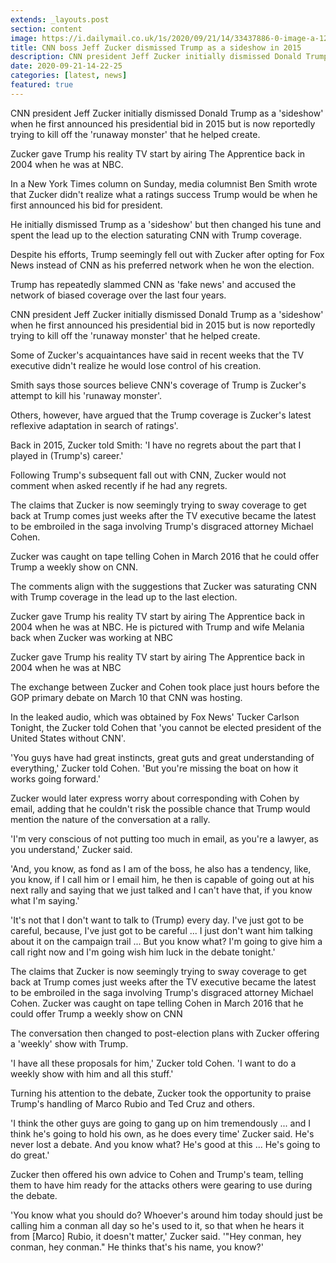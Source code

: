 ```yaml
---
extends: _layouts.post
section: content
image: https://i.dailymail.co.uk/1s/2020/09/21/14/33437886-0-image-a-12_1600694067108.jpg 
title: CNN boss Jeff Zucker dismissed Trump as a sideshow in 2015 
description: CNN president Jeff Zucker initially dismissed Donald Trump as a sideshow when he first announced his presidential bid in 2015. 
date: 2020-09-21-14-22-25 
categories: [latest, news] 
featured: true 
--- 
```

CNN president Jeff Zucker initially dismissed Donald Trump as a 'sideshow' when he first announced his presidential bid in 2015 but is now reportedly trying to kill off the 'runaway monster' that he helped create.

Zucker gave Trump his reality TV start by airing The Apprentice back in 2004 when he was at NBC.

In a New York Times column on Sunday, media columnist Ben Smith wrote that Zucker didn't realize what a ratings success Trump would be when he first announced his bid for president.

He initially dismissed Trump as a 'sideshow' but then changed his tune and spent the lead up to the election saturating CNN with Trump coverage.

Despite his efforts, Trump seemingly fell out with Zucker after opting for Fox News instead of CNN as his preferred network when he won the election.

Trump has repeatedly slammed CNN as 'fake news' and accused the network of biased coverage over the last four years. 

CNN president Jeff Zucker initially dismissed Donald Trump as a 'sideshow' when he first announced his presidential bid in 2015 but is now reportedly trying to kill off the 'runaway monster' that he helped create.

Some of Zucker's acquaintances have said in recent weeks that the TV executive didn't realize he would lose control of his creation.

Smith says those sources believe CNN's coverage of Trump is Zucker's attempt to kill his 'runaway monster'.

Others, however, have argued that the Trump coverage is Zucker's latest reflexive adaptation in search of ratings'. 

Back in 2015, Zucker told Smith: 'I have no regrets about the part that I played in (Trump's) career.'

Following Trump's subsequent fall out with CNN, Zucker would not comment when asked recently if he had any regrets.  

The claims that Zucker is now seemingly trying to sway coverage to get back at Trump comes just weeks after the TV executive became the latest to be embroiled in the saga involving Trump's disgraced attorney Michael Cohen. 

Zucker was caught on tape telling Cohen in March 2016 that he could offer Trump a weekly show on CNN. 

The comments align with the suggestions that Zucker was saturating CNN with Trump coverage in the lead up to the last election.  

Zucker gave Trump his reality TV start by airing The Apprentice back in 2004 when he was at NBC. He is pictured with Trump and wife Melania back when Zucker was working at NBC

Zucker gave Trump his reality TV start by airing The Apprentice back in 2004 when he was at NBC

The exchange between Zucker and Cohen took place just hours before the GOP primary debate on March 10 that CNN was hosting. 

In the leaked audio, which was obtained by Fox News' Tucker Carlson Tonight, the Zucker told Cohen that 'you cannot be elected president of the United States without CNN'.

'You guys have had great instincts, great guts and great understanding of everything,' Zucker told Cohen. 'But you're missing the boat on how it works going forward.'  

Zucker would later express worry about corresponding with Cohen by email, adding that he couldn't risk the possible chance that Trump would mention the nature of the conversation at a rally.

'I'm very conscious of not putting too much in email, as you're a lawyer, as you understand,' Zucker said.

'And, you know, as fond as I am of the boss, he also has a tendency, like, you know, if I call him or I email him, he then is capable of going out at his next rally and saying that we just talked and I can't have that, if you know what I'm saying.'

'It's not that I don't want to talk to (Trump) every day. I've just got to be careful, because, I've just got to be careful ... I just don't want him talking about it on the campaign trail ... But you know what? I'm going to give him a call right now and I'm going wish him luck in the debate tonight.' 

The claims that Zucker is now seemingly trying to sway coverage to get back at Trump comes just weeks after the TV executive became the latest to be embroiled in the saga involving Trump's disgraced attorney Michael Cohen. Zucker was caught on tape telling Cohen in March 2016 that he could offer Trump a weekly show on CNN

The conversation then changed to post-election plans with Zucker offering a 'weekly' show with Trump.

'I have all these proposals for him,' Zucker told Cohen. 'I want to do a weekly show with him and all this stuff.'

Turning his attention to the debate, Zucker took the opportunity to praise Trump's handling of Marco Rubio and Ted Cruz and others. 

'I think the other guys are going to gang up on him tremendously ... and I think he's going to hold his own, as he does every time' Zucker said. He's never lost a debate. And you know what? He's good at this ... He's going to do great.'

Zucker then offered his own advice to Cohen and Trump's team, telling them to have him ready for the attacks others were gearing to use during the debate.

'You know what you should do? Whoever's around him today should just be calling him a conman all day so he's used to it, so that when he hears it from [Marco] Rubio, it doesn't matter,' Zucker said. '"Hey conman, hey conman, hey conman." He thinks that's his name, you know?'

